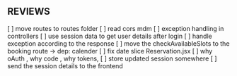 ## REVIEWS

[ ] move routes to routes folder
[ ] read cors mdm
[ ] exception handling in controllers
[ ] use session data to get user details after login
[ ] handle exception according to the response
[ ] move the checkAvailableSlots to the booking route -> dep: calender
[ ] fix date slice Reservation.jsx
[ ] why oAuth , why code , why tokens,
[ ] store updated session somewhere
[ ] send the session details to the frontend
